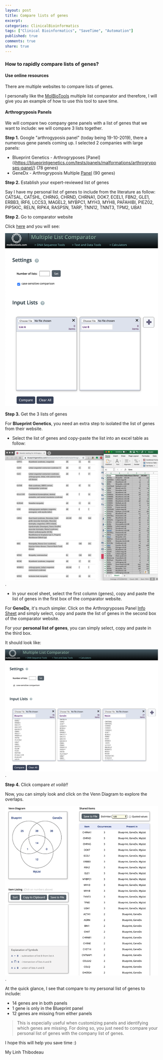 ```yaml
---
layout: post
title: Compare lists of genes
excerpt:
categories: ClinicalBioinformatics
tags: ["Clinical Bioinformatics", "SaveTime", "Automation"]
published: true
comments: true
share: true
---
```


### How to rapidly compare lists of genes?

#### Use online resources

There are multiple websites to compare lists of genes.

I personally like the [MolBioTools](http://www.molbiotools.com/listcompare.html) multiple list comparator and therefore, I will give you an example of how to use this tool to save time.

#### Arthrogryposis Panels

We will compare two company gene panels with a list of genes that we want to include: we will compare 3 lists together.

**Step 1.** Google "arthrogyposis panel" (today being 19-10-2019), there a numerous gene panels coming up. I selected 2 companies with large panels:

* Blueprint Genetics - Arthrogryposes [Panel]((https://blueprintgenetics.com/tests/panels/malformations/arthrogryposes-panel/) (78 genes)
* GeneDx - Arthrogryposis Multiple [Panel](https://www.genedx.com/test-catalog/disorders/arthrogryposis-multiplex-congenita/) (90 genes)

**Step 2.** Establish your expert-reviewed list of genes

Say I have my personal list of genes to include from the literature as follow: CATSAL, CATSHL, CHRNG, CHRND, CHRNA1,  DOK7, ECEL1, FBN2, GLE1, ERBB3, IRF6, LCCS3, MAGEL2, MYBPC1, MYH3, MYH8, PAFAHIBI, PIEZ02, PIP5KIC, RELN, RIPK4, RASPSN,  TARP, TNN12, TNNT3, TPM2, UBA1

**Step 2.** Go to comparator website

Click [here](http://www.molbiotools.com/listcompare.html) and you will see:

![molbiocomparator_raw](https://raw.githubusercontent.com/mylinhthibodeau/mylinhthibodeau.github.io/master/images/molbiocomparator_raw.png)

**Step 3.** Get the 3 lists of genes

For **Blueprint Genetics**, you need an extra step to isolated the list of genes from their website.

* Select the list of genes and copy-paste the list into an excel table as follow:

![BlueprintArthrogryposis_CopyList](https://raw.githubusercontent.com/mylinhthibodeau/mylinhthibodeau.github.io/master/images/BlueprintArthrogryposis_CopyList.png).

* In your excel sheet, select the first column (genes), copy and paste the list of genes in the first box of the comparator website.

For **GeneDx**, it's much simpler. Click on the Arthrogryposes Panel [Info Sheet](https://www.genedx.com/wp-content/uploads/2019/09/Comprehensive-Arthrogryposis-Info-Sheet.pdf) and simply select, copy and paste the list of genes in the second box of the comparator website.

For your **personal list of genes**, you can simply select, copy and paste in the third box.

It should look like:

![Arthrogryposis_CompareLists](https://raw.githubusercontent.com/mylinhthibodeau/mylinhthibodeau.github.io/master/images/ArthrogryposisCompare_3lists.png).

**Step 4.** Click compare *et voilà!!*

Now, you can simply look and click on the Venn Diagram to explore the overlaps.

![Arthrogryposis_ResultComparator_Lists](https://raw.githubusercontent.com/mylinhthibodeau/mylinhthibodeau.github.io/master/images/Arthrogryposis_ResultComparator_Lists.png).

At the quick glance, I see that compare to my personal list of genes to include:

* 14 genes are in both panels
* 1 gene is only in the Blueprint panel
* 12 genes are missing from either panels

> This is especially useful when customizing panels and identifying which genes are missing. For doing so, you just need to compare your personal list of genes with the company list of genes.

I hope this will help you save time :)

My Linh Thibodeau
